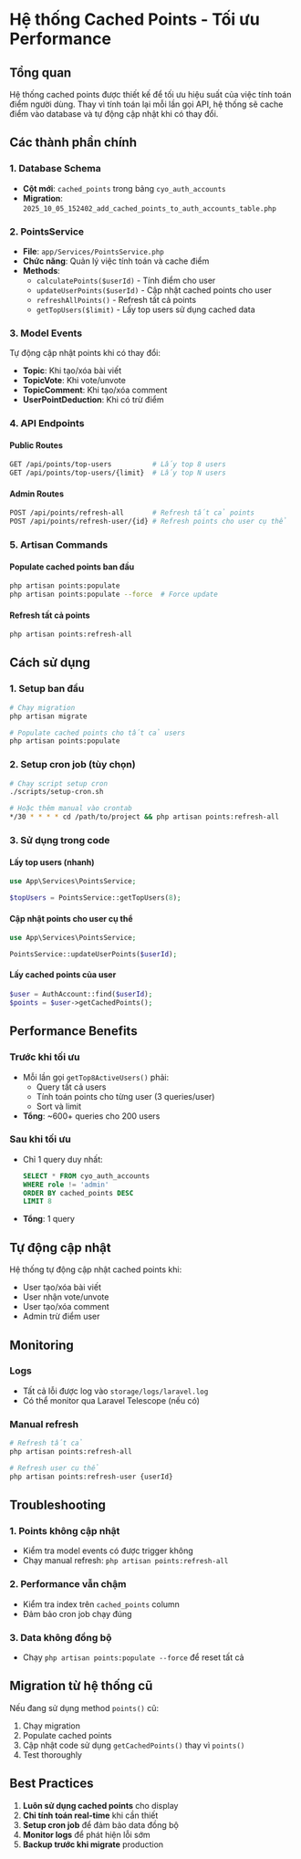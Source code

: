 # Hệ thống Cached Points - Tối ưu Performance

## Tổng quan

Hệ thống cached points được thiết kế để tối ưu hiệu suất của việc tính toán điểm người dùng. Thay vì tính toán lại mỗi lần gọi API, hệ thống sẽ cache điểm vào database và tự động cập nhật khi có thay đổi.

## Các thành phần chính

### 1. Database Schema

- **Cột mới**: `cached_points` trong bảng `cyo_auth_accounts`
- **Migration**: `2025_10_05_152402_add_cached_points_to_auth_accounts_table.php`

### 2. PointsService

- **File**: `app/Services/PointsService.php`
- **Chức năng**: Quản lý việc tính toán và cache điểm
- **Methods**:
  - `calculatePoints($userId)` - Tính điểm cho user
  - `updateUserPoints($userId)` - Cập nhật cached points cho user
  - `refreshAllPoints()` - Refresh tất cả points
  - `getTopUsers($limit)` - Lấy top users sử dụng cached data

### 3. Model Events

Tự động cập nhật points khi có thay đổi:

- **Topic**: Khi tạo/xóa bài viết
- **TopicVote**: Khi vote/unvote
- **TopicComment**: Khi tạo/xóa comment
- **UserPointDeduction**: Khi có trừ điểm

### 4. API Endpoints

#### Public Routes

```bash
GET /api/points/top-users          # Lấy top 8 users
GET /api/points/top-users/{limit}  # Lấy top N users
```

#### Admin Routes

```bash
POST /api/points/refresh-all       # Refresh tất cả points
POST /api/points/refresh-user/{id} # Refresh points cho user cụ thể
```

### 5. Artisan Commands

#### Populate cached points ban đầu

```bash
php artisan points:populate
php artisan points:populate --force  # Force update
```

#### Refresh tất cả points

```bash
php artisan points:refresh-all
```

## Cách sử dụng

### 1. Setup ban đầu

```bash
# Chạy migration
php artisan migrate

# Populate cached points cho tất cả users
php artisan points:populate
```

### 2. Setup cron job (tùy chọn)

```bash
# Chạy script setup cron
./scripts/setup-cron.sh

# Hoặc thêm manual vào crontab
*/30 * * * * cd /path/to/project && php artisan points:refresh-all
```

### 3. Sử dụng trong code

#### Lấy top users (nhanh)

```php
use App\Services\PointsService;

$topUsers = PointsService::getTopUsers(8);
```

#### Cập nhật points cho user cụ thể

```php
use App\Services\PointsService;

PointsService::updateUserPoints($userId);
```

#### Lấy cached points của user

```php
$user = AuthAccount::find($userId);
$points = $user->getCachedPoints();
```

## Performance Benefits

### Trước khi tối ưu

- Mỗi lần gọi `getTop8ActiveUsers()` phải:
  - Query tất cả users
  - Tính toán points cho từng user (3 queries/user)
  - Sort và limit
- **Tổng**: ~600+ queries cho 200 users

### Sau khi tối ưu

- Chỉ 1 query duy nhất:
  ```sql
  SELECT * FROM cyo_auth_accounts
  WHERE role != 'admin'
  ORDER BY cached_points DESC
  LIMIT 8
  ```
- **Tổng**: 1 query

## Tự động cập nhật

Hệ thống tự động cập nhật cached points khi:

- User tạo/xóa bài viết
- User nhận vote/unvote
- User tạo/xóa comment
- Admin trừ điểm user

## Monitoring

### Logs

- Tất cả lỗi được log vào `storage/logs/laravel.log`
- Có thể monitor qua Laravel Telescope (nếu có)

### Manual refresh

```bash
# Refresh tất cả
php artisan points:refresh-all

# Refresh user cụ thể
php artisan points:refresh-user {userId}
```

## Troubleshooting

### 1. Points không cập nhật

- Kiểm tra model events có được trigger không
- Chạy manual refresh: `php artisan points:refresh-all`

### 2. Performance vẫn chậm

- Kiểm tra index trên `cached_points` column
- Đảm bảo cron job chạy đúng

### 3. Data không đồng bộ

- Chạy `php artisan points:populate --force` để reset tất cả

## Migration từ hệ thống cũ

Nếu đang sử dụng method `points()` cũ:

1. Chạy migration
2. Populate cached points
3. Cập nhật code sử dụng `getCachedPoints()` thay vì `points()`
4. Test thoroughly

## Best Practices

1. **Luôn sử dụng cached points** cho display
2. **Chỉ tính toán real-time** khi cần thiết
3. **Setup cron job** để đảm bảo data đồng bộ
4. **Monitor logs** để phát hiện lỗi sớm
5. **Backup trước khi migrate** production
